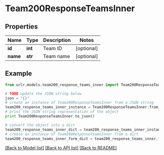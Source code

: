 # Team200ResponseTeamsInner


## Properties

Name | Type | Description | Notes
------------ | ------------- | ------------- | -------------
**id** | **int** | Team ID | [optional] 
**name** | **str** | Team name | [optional] 

## Example

```python
from urlr.models.team200_response_teams_inner import Team200ResponseTeamsInner

# TODO update the JSON string below
json = "{}"
# create an instance of Team200ResponseTeamsInner from a JSON string
team200_response_teams_inner_instance = Team200ResponseTeamsInner.from_json(json)
# print the JSON string representation of the object
print Team200ResponseTeamsInner.to_json()

# convert the object into a dict
team200_response_teams_inner_dict = team200_response_teams_inner_instance.to_dict()
# create an instance of Team200ResponseTeamsInner from a dict
team200_response_teams_inner_form_dict = team200_response_teams_inner.from_dict(team200_response_teams_inner_dict)
```
[[Back to Model list]](../README.md#documentation-for-models) [[Back to API list]](../README.md#documentation-for-api-endpoints) [[Back to README]](../README.md)


